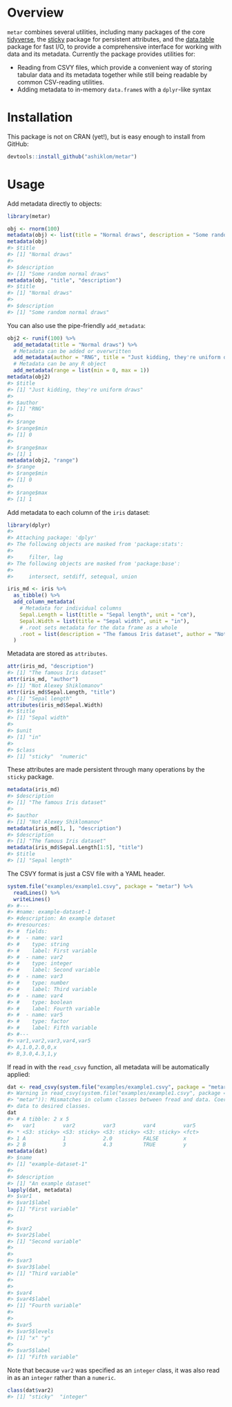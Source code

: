 

# Overview

`metar` combines several utilities, including
many packages of the core [tidyverse](https://www.tidyverse.org/),
the [sticky](https://cran.r-project.org/web/packages/sticky/index.html) package for persistent attributes,
and the [data.table](https://cran.r-project.org/web/packages/data.table/) package for fast I/O,
to provide a comprehensive interface for working with data and its metadata.
Currently the package provides utilities for:

- Reading from CSVY files, which provide a convenient way of storing tabular data and its metadata together while still being readable by common CSV-reading utilities.
- Adding metadata to in-memory `data.frame`s with a `dplyr`-like syntax

# Installation

This package is not on CRAN (yet!), but is easy enough to install from GitHub:


```r
devtools::install_github("ashiklom/metar")
```

# Usage

Add metadata directly to objects:


```r
library(metar)

obj <- rnorm(100)
metadata(obj) <- list(title = "Normal draws", description = "Some random normal draws")
metadata(obj)
#> $title
#> [1] "Normal draws"
#> 
#> $description
#> [1] "Some random normal draws"
metadata(obj, "title", "description")
#> $title
#> [1] "Normal draws"
#> 
#> $description
#> [1] "Some random normal draws"
```

You can also use the pipe-friendly `add_metadata`:


```r
obj2 <- runif(100) %>%
  add_metadata(title = "Normal draws") %>%
  # Metadata can be added or overwritten
  add_metadata(author = "RNG", title = "Just kidding, they're uniform draws") %>%
  # Metadata can be any R object
  add_metadata(range = list(min = 0, max = 1))
metadata(obj2)
#> $title
#> [1] "Just kidding, they're uniform draws"
#> 
#> $author
#> [1] "RNG"
#> 
#> $range
#> $range$min
#> [1] 0
#> 
#> $range$max
#> [1] 1
metadata(obj2, "range")
#> $range
#> $range$min
#> [1] 0
#> 
#> $range$max
#> [1] 1
```

Add metadata to each column of the `iris` dataset:


```r
library(dplyr)
#> 
#> Attaching package: 'dplyr'
#> The following objects are masked from 'package:stats':
#> 
#>     filter, lag
#> The following objects are masked from 'package:base':
#> 
#>     intersect, setdiff, setequal, union

iris_md <- iris %>%
  as_tibble() %>%
  add_column_metadata(
    # Metadata for individual columns
    Sepal.Length = list(title = "Sepal length", unit = "cm"),
    Sepal.Width = list(title = "Sepal width", unit = "in"),
    # .root sets metadata for the data frame as a whole
    .root = list(description = "The famous Iris dataset", author = "Not Alexey Shiklomanov")
  )
```

Metadata are stored as `attributes`.


```r
attr(iris_md, "description")
#> [1] "The famous Iris dataset"
attr(iris_md, "author")
#> [1] "Not Alexey Shiklomanov"
attr(iris_md$Sepal.Length, "title")
#> [1] "Sepal length"
attributes(iris_md$Sepal.Width)
#> $title
#> [1] "Sepal width"
#> 
#> $unit
#> [1] "in"
#> 
#> $class
#> [1] "sticky"  "numeric"
```

These attributes are made persistent through many operations by the `sticky` package.


```r
metadata(iris_md)
#> $description
#> [1] "The famous Iris dataset"
#> 
#> $author
#> [1] "Not Alexey Shiklomanov"
metadata(iris_md[1, ], "description")
#> $description
#> [1] "The famous Iris dataset"
metadata(iris_md$Sepal.Length[1:5], "title")
#> $title
#> [1] "Sepal length"
```

The CSVY format is just a CSV file with a YAML header.


```r
system.file("examples/example1.csvy", package = "metar") %>%
  readLines() %>%
  writeLines()
#> #---
#> #name: example-dataset-1
#> #description: An example dataset
#> #resources:
#> #  fields:
#> #  - name: var1
#> #    type: string
#> #    label: First variable
#> #  - name: var2
#> #    type: integer
#> #    label: Second variable
#> #  - name: var3
#> #    type: number
#> #    label: Third variable
#> #  - name: var4
#> #    type: boolean
#> #    label: Fourth variable
#> #  - name: var5
#> #    type: factor
#> #    label: Fifth variable
#> #---
#> var1,var2,var3,var4,var5
#> A,1.0,2.0,0,x
#> B,3.0,4.3,1,y
```

If read in with the `read_csvy` function, all metadata will be automatically applied:


```r
dat <- read_csvy(system.file("examples/example1.csvy", package = "metar"))
#> Warning in read_csvy(system.file("examples/example1.csvy", package =
#> "metar")): Mismatches in column classes between fread and data. Coercing
#> data to desired classes.
dat
#> # A tibble: 2 x 5
#>   var1         var2         var3         var4         var5 
#> * <S3: sticky> <S3: sticky> <S3: sticky> <S3: sticky> <fct>
#> 1 A            1            2.0          FALSE        x    
#> 2 B            3            4.3          TRUE         y
metadata(dat)
#> $name
#> [1] "example-dataset-1"
#> 
#> $description
#> [1] "An example dataset"
lapply(dat, metadata)
#> $var1
#> $var1$label
#> [1] "First variable"
#> 
#> 
#> $var2
#> $var2$label
#> [1] "Second variable"
#> 
#> 
#> $var3
#> $var3$label
#> [1] "Third variable"
#> 
#> 
#> $var4
#> $var4$label
#> [1] "Fourth variable"
#> 
#> 
#> $var5
#> $var5$levels
#> [1] "x" "y"
#> 
#> $var5$label
#> [1] "Fifth variable"
```

Note that because `var2` was specified as an `integer` class, it was also read in as an `integer` rather than a `numeric`.


```r
class(dat$var2)
#> [1] "sticky"  "integer"
```
